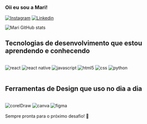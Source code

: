 

### Oii eu sou a Mari! 

[![Instagram](https://img.shields.io/badge/Instagram-E4405F?style=for-the-badge&logo=instagram&logoColor=white)](https://www.instagram.com/mari_primon/)
[![Linkedin](https://img.shields.io/badge/LinkedIn-0077B5?style=for-the-badge&logo=linkedin&logoColor=white)](https://www.linkedin.com/in/marislene-primon-78b569252//)

![Mari GitHub stats](https://github-readme-stats.vercel.app/api?username=primonmari&show_icons=true&theme=dracula)

## Tecnologias de desenvolvimento que estou aprendendo e conhecendo


<div style="display:inline_block"><br/>
    <img aling="center" alt="react" src="https://img.shields.io/badge/React-20232A?style=for-the-badge&logo=react&logoColor=61DAFB" />
    <img aling="center" alt="react native" src="https://img.shields.io/badge/React_Native-20232A?style=for-the-badge&logo=react&logoColor=61DAFB" />
    <img aling="center" alt="javascript" src="https://img.shields.io/badge/JavaScript-F7DF1E?style=for-the-badge&logo=javascript&logoColor=black" />
    <img aling="center" alt="html5" src="https://img.shields.io/badge/HTML5-E34F26?style=for-the-badge&logo=html5&logoColor=white" />
    <img aling="center" alt="css" src="https://img.shields.io/badge/CSS-239120?&style=for-the-badge&logo=css3&logoColor=white" />
    <img aling="center" alt="python" src="https://img.shields.io/badge/Python-3776AB?style=for-the-badge&logo=python&logoColor=white" />
</div><br/>

##  Ferramentas de Design que uso no dia a dia

<div style="display:inline_block"><br/>
    <img aling="center" alt="corelDraw" src="https://img.shields.io/badge/CorelDRAW-000000?style=for-the-badge&logo=coreldraw&logoColor=white" />
    <img aling="center" alt="canva" src="https://img.shields.io/badge/Canva-%2300C4CC.svg?&style=for-the-badge&logo=Canva&logoColor=white" />
    <img aling="center" alt="figma" src="https://img.shields.io/badge/Figma-F24E1E?style=for-the-badge&logo=figma&logoColor=white" />
    
</div><br/>
 Sempre pronta para o próximo desafio! 🚀


